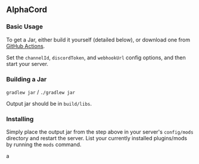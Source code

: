 ## AlphaCord

### Basic Usage

To get a Jar, either build it yourself (detailed below), or download one from [GitHub Actions](https://github.com/Dart25/AlphaCord/actions).

Set the `channelId`, `discordToken`, and `webhookUrl` config options, and then start your server.

### Building a Jar

`gradlew jar` / `./gradlew jar`

Output jar should be in `build/libs`.


### Installing

Simply place the output jar from the step above in your server's `config/mods` directory and restart the server.
List your currently installed plugins/mods by running the `mods` command.

a
